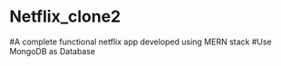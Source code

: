 # Netflix_clone2 
#A complete functional netflix app developed using MERN stack 
#Use MongoDB as Database